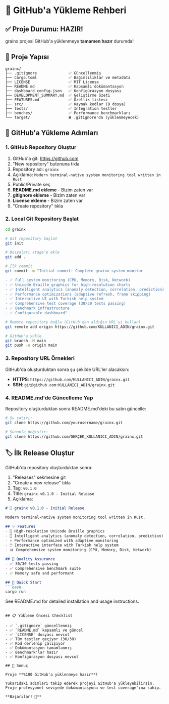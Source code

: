 # 🚀 GitHub'a Yükleme Rehberi

## ✅ Proje Durumu: HAZIR!

grainx projesi GitHub'a yüklenmeye **tamamen hazır** durumda!

## 📁 Proje Yapısı

```
grainx/
├── .gitignore              ✅ Güncellenmiş
├── Cargo.toml              ✅ Bağımlılıklar ve metadata
├── LICENSE                 ✅ MIT License
├── README.md               ✅ Kapsamlı dokümantasyon
├── dashboard_config.json   ✅ Konfigürasyon dosyası
├── DEVELOPMENT_SUMMARY.md  ✅ Geliştirme özeti
├── FEATURES.md             ✅ Özellik listesi
├── src/                    ✅ Kaynak kodlar (9 dosya)
├── tests/                  ✅ Integration testler
├── benches/                ✅ Performance benchmarkları
└── target/                 ❌ .gitignore'da (yüklenmeyecek)
```

## 🎯 GitHub'a Yükleme Adımları

### 1. GitHub Repository Oluştur

1. GitHub'a git: https://github.com
2. "New repository" butonuna tıkla
3. Repository adı: `grainx`
4. Açıklama: `Modern terminal-native system monitoring tool written in Rust`
5. Public/Private seç
6. **README.md ekleme** - Bizim zaten var
7. **gitignore ekleme** - Bizim zaten var
8. **License ekleme** - Bizim zaten var
9. "Create repository" tıkla

### 2. Local Git Repository Başlat

```bash
cd grainx

# Git repository başlat
git init

# Dosyaları stage'e ekle
git add .

# İlk commit
git commit -m "Initial commit: Complete grainx system monitor

- ✅ Full system monitoring (CPU, Memory, Disk, Network)
- ✅ Unicode Braille graphics for high-resolution charts
- ✅ Intelligent analytics (anomaly detection, correlation, prediction)
- ✅ Performance optimizations (adaptive refresh, frame skipping)
- ✅ Interactive UI with Turkish help system
- ✅ Comprehensive test coverage (30/30 tests passing)
- ✅ Benchmark infrastructure
- ✅ Configurable dashboard"

# Remote repository bağla (GitHub'dan aldığın URL'yi kullan)
git remote add origin https://github.com/KULLANICI_ADIN/grainx.git

# GitHub'a yükle
git branch -M main
git push -u origin main
```

### 3. Repository URL Örnekleri

GitHub'da oluşturduktan sonra şu şekilde URL'ler alacaksın:

- **HTTPS**: `https://github.com/KULLANICI_ADIN/grainx.git`
- **SSH**: `git@github.com:KULLANICI_ADIN/grainx.git`

### 4. README.md'de Güncelleme Yap

Repository oluşturduktan sonra README.md'deki bu satırı güncelle:

```bash
# Şu satırı:
git clone https://github.com/yourusername/grainx.git

# Şununla değiştir:
git clone https://github.com/GERÇEK_KULLANICI_ADIN/grainx.git
```

## 🏷️ İlk Release Oluştur

GitHub'da repository oluşturduktan sonra:

1. "Releases" sekmesine git
2. "Create a new release" tıkla
3. Tag: `v0.1.0`
4. Title: `grainx v0.1.0 - Initial Release`
5. Açıklama:

```markdown
# 🎉 grainx v0.1.0 - Initial Release

Modern terminal-native system monitoring tool written in Rust.

## ✨ Features
- 🎨 High-resolution Unicode Braille graphics
- 🧠 Intelligent analytics (anomaly detection, correlation, prediction)
- ⚡ Performance optimized with adaptive monitoring
- 🖱️ Interactive interface with Turkish help system
- 📊 Comprehensive system monitoring (CPU, Memory, Disk, Network)

## 🧪 Quality Assurance
- ✅ 30/30 tests passing
- ✅ Comprehensive benchmark suite
- ✅ Memory safe and performant

## 🚀 Quick Start
```bash
cargo run
```

See README.md for detailed installation and usage instructions.
```

## 📋 Yükleme Öncesi Checklist

- ✅ `.gitignore` güncellenmiş
- ✅ `README.md` kapsamlı ve güncel
- ✅ `LICENSE` dosyası mevcut
- ✅ Tüm testler geçiyor (30/30)
- ✅ Kod derlenip çalışıyor
- ✅ Dokümantasyon tamamlanmış
- ✅ Benchmark'lar hazır
- ✅ Konfigürasyon dosyası mevcut

## 🎯 Sonuç

Proje **%100 GitHub'a yüklenmeye hazır**! 

Yukarıdaki adımları takip ederek projeyi GitHub'a yükleyebilirsin. Proje profesyonel seviyede dokümantasyona ve test coverage'ına sahip.

**Başarılar! 🚀**